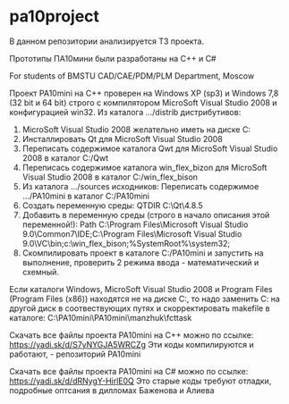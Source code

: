 # pa10project

В данном репозитории анализируется ТЗ проекта.

Прототипы ПА10мини были разработаны на С++ и C#

For students of BMSTU CAD/CAE/PDM/PLM Department, Moscow

Проект PA10mini на С++ проверен на Windows XP (sp3) и Windows 7,8 (32 bit и 64 bit) строго с компилятором MicroSoft Visual Studio 2008  и конфигурацией win32.
Из каталога .../distrib дистрибутивов:
1. MicroSoft Visual Studio 2008 желательно иметь на диске С:
2. Инсталлировать Qt для MicroSoft Visual Studio 2008
3. Переписать содержимое каталога Qwt для MicroSoft Visual Studio 2008 в каталог C:/Qwt
4. Переписась  содержимое каталога win_flex_bizon для MicroSoft Visual Studio 2008 в каталог C:/win_flex_bison
5. Из каталога .../sources исходников:
   Переписать содержимое .../PA10mini в каталог С:/PA10mini
6. Создать переменную среды:
QTDIR
C:\Qt\4.8.5
7. Добавить в переменную среды (строго в начало описания этой переменной!):
Path
C:\Program Files\Microsoft Visual Studio 9.0\Common7\IDE;C:\Program Files\Microsoft Visual Studio 9.0\VC\bin;c:\win_flex_bison;%SystemRoot%\system32;
8. Скомпилировать проект  в каталоге С:/PA10mini и запустить на выполнение, проверить 2 режима ввода - математический и схемный.

Если каталоги Windows, MicroSoft Visual Studio 2008 и Program Files (Program Files (x86)) находятся не на диске C:, то надо заменить С: на другой диск в соотвествующих путях и скорректировать makefile в каталоге: C:\PA10mini\PA10mini\manzhuk\fcttask

Скачать все файлы проекта PA10mini на C++ можно по ссылке:
https://yadi.sk/d/S7yNYGJA5WRCZg
Эти коды компилируются и работают, - репозиторий PA10mini

Скачать все файлы проекта PA10mini на C# можно по ссылке:
https://yadi.sk/d/dRNygY-HirlE0Q
Это старые коды требуют отладки, подробные оптсания в дилломах Баженова и Алиева
